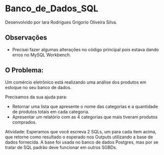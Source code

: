 # Banco_de_Dados_SQL

<p> Desenvolvido por Iara Rodrigues Grigorio Oliveira Silva. </p>
<h2> Observações </h2>
<ul>
  <li>Precisei fazer algumas alterações no código principal pois estava dando erros no MySQL Workbench.</li>
</ul>
<h2> O Problema:</h2>
<p> Um comércio eletrônico está realizando uma análise dos produtos em estoque no seu banco de dados. </p>
<p> Precisamos da sua ajuda para:</p>
<ul>
  <li>Retornar uma lista que apresente o nome das categorias e a quantidade de
  produtos totais em cada categoria.</li>
  <li>Apresentar um relatório com as 4 categorias que mais tiveram produtos
  comprados.</li>
</ul>
<p>Atividade: Esperamos que você escreva 2 SQLs, um para cada item acima, que retorne
como resultado o esperado nos Outputs utilizando a base de dados fornecida. A base foi usada
no banco de dados Postgres, mas por se tratar de SQL padrão deve funcionar em outros SGBDs.</p>

